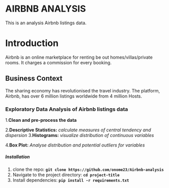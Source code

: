 # **AIRBNB ANALYSIS**
This is an analysis Airbnb listings data.

# **Introduction**

Airbnb is an online marketplace for renting be out homes/villas/private rooms.
It charges a commission for every booking.

## **Business Context**

The sharing economy has revolutionised the travel industry.
The platform, Airbnb, has over 6 million listings worldwide from 4 million Hosts.

### **Exploratory Data Analysis of Airbnb listings data**

1.**Clean and pre-process the data**

2.**Descriptive Statistics:** *calculate measures of central tendency and dispersion*
3.**Histograms:** *visualize distribution of continuous variables*

4.**Box Plot:** *Analyse distribution and potential outliers for variables*

##### **Installation**

1. clone the repo: **`git clone https://github.com/onome23/Airbnb-analysis`**
2. Navigate to the project directory: **`cd project-title`**
3. Install dependencies: **`pip install -r requirements.txt`**
        
